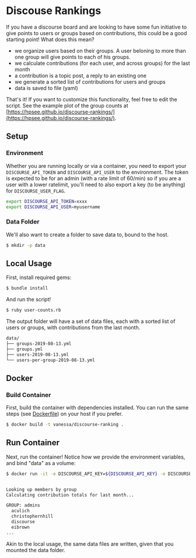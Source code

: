 # Discouse Rankings

If you have a discourse board and are looking to have some fun initiative to
give points to users or groups based on contributions, this could be a good starting point!
What does this mean?

 - we organize users based on their groups. A user beloning to more than one group will give points to each of his groups.
 - we calculate contributions (for each user, and across groups) for the last month
 - a contribution is a topic post, a reply to an existing one
 - we generate a sorted list of contributions for users and groups
 - data is saved to file (yaml)

That's it! If you want to customize this functionality, feel free to edit the script.
See the example plot of the group counts at [https://hpsee.github.io/discourse-rankings/](https://hpsee.github.io/discourse-rankings/).

## Setup

### Environment

Whether you are running locally or via a container, you need 
to export your `DISCOURSE_API_TOKEN` and `DISCOURSE_API_USER`
to the environment. The token is expected to be for an admin (with a rate
limit of 60/min) so if you are a user with a lower ratelimit, you'll
need to also export a key (to be anything) for `DISCOURSE_USER_FLAG`.

```bash
export DISCOURSE_API_TOKEN=xxxx
export DISCOURSE_API_USER=myusername
```

### Data Folder

We'll also want to create a folder to save data to, bound to the host.

```bash
$ mkdir -p data
```

## Local Usage

First, install required gems:

```bash
$ bundle install
```

And run the script!

```bash
$ ruby user-counts.rb
```

The output folder will have a set of data files, each with a sorted list of users
or groups, with contributions from the last month.

```bash
data/
├── groups-2019-08-13.yml
├── groups.yml
├── users-2019-08-13.yml
└── users-per-group-2019-08-13.yml
```

## Docker

### Build Container

First, build the container with dependencies installed. You can run the same
steps (see [Dockerfile](Dockerfile)) on your host if you prefer.

```bash
$ docker build -t vanessa/discourse-ranking .
```

## Run Container

Next, run the container! Notice how we provide the environment variables, and bind "data" 
as a volume:

```bash
$ docker run -it -e DISCOURSE_API_KEY=${DISCOURSE_API_KEY} -e DISCOURSE_API_USER=${DISCOURSE_API_USER} -v $PWD/data:/code/data vanessa/discourse-ranking


Looking up members by group
Calculating contribution totals for last month...

GROUP: admins
  aculich
  christophernhill
  discourse
  eibrown
...
```

Akin to the local usage, the same data files are written, given that you mounted
the data folder.
